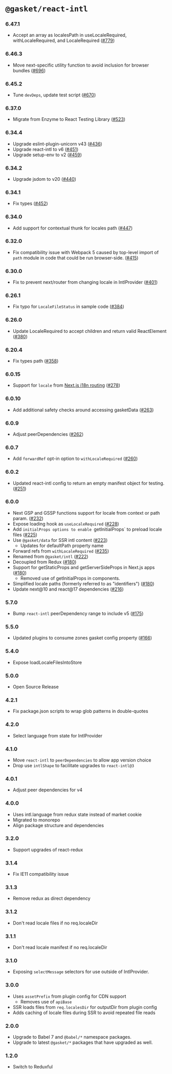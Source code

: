 # `@gasket/react-intl`

### 6.47.1

- Accept an array as localesPath in useLocaleRequired, withLocaleRequired, and LocaleRequired ([#779])

### 6.46.3

- Move next-specific utility function to avoid inclusion for browser bundles ([#696])

### 6.45.2

- Tune `devDeps`, update test script ([#670])

### 6.37.0

- Migrate from Enzyme to React Testing Library ([#523])

### 6.34.4

- Upgrade eslint-plugin-unicorn v43 ([#436])
- Upgrade react-intl to v6 ([#451])
- Upgrade setup-env to v2 ([#459])

### 6.34.2

- Upgrade jsdom to v20 ([#440])

### 6.34.1

- Fix types ([#452])

### 6.34.0

- Add support for contextual thunk for locales path ([#447])

### 6.32.0

- Fix compatibility issue with Webpack 5 caused by top-level import of `path`
  module in code that could be run browser-side. ([#415])

### 6.30.0

- Fix to prevent next/router from changing locale in IntlProvider ([#401])

### 6.26.1

- Fix typo for `LocaleFileStatus` in sample code ([#384])

### 6.26.0

- Update LocaleRequired to accept children and return valid ReactElement ([#380])

### 6.20.4

- Fix types path ([#358])

### 6.0.15

- Support for `locale` from [Next.js i18n routing] ([#278])

### 6.0.10

- Add additional safety checks around accessing gasketData ([#263])

### 6.0.9

- Adjust peerDependencies ([#262])

### 6.0.7

- Add `forwardRef` opt-in option to `withLocaleRequired` ([#260])

### 6.0.2

- Updated react-intl config to return an empty manifest object for testing. ([#251])

### 6.0.0

- Next GSP and GSSP functions support for locale from context or path param. ([#232])
- Expose loading hook as `useLocaleRequired` ([#228])
- Add `initialProps options to enable `getInitialProps` to preload locale files ([#225])
- Use `@gasket/data` for SSR intl content ([#223])
  - Updates for defaultPath property name
- Forward refs from `withLocaleRequired` ([#235])
- Renamed from `@gasket/intl` ([#222])
- Decoupled from Redux ([#180])
- Support for getStaticProps and getServerSideProps in Next.js apps ([#180])
  - Removed use of getInitialProps in components.
- Simplified locale paths (formerly referred to as "identifiers") ([#180])
- Update next@10 and react@17 dependencies ([#216])

### 5.7.0

- Bump `react-intl` peerDependency range to include v5 ([#175])

### 5.5.0

- Updated plugins to consume zones gasket config property ([#166])

### 5.4.0

- Expose loadLocaleFilesIntoStore

### 5.0.0

- Open Source Release

### 4.2.1

- Fix package.json scripts to wrap glob patterns in double-quotes

### 4.2.0

- Select language from state for IntlProvider

### 4.1.0

- Move `react-intl` to `peerDependencies` to allow app version choice
- Drop use `intlShape` to facilitate upgrades to `react-intl@3`

### 4.0.1

- Adjust peer dependencies for v4

### 4.0.0

- Uses intl.language from redux state instead of market cookie
- Migrated to monorepo
- Align package structure and dependencies

### 3.2.0

- Support upgrades of react-redux

### 3.1.4

- Fix IE11 compatibility issue

### 3.1.3

- Remove redux as direct dependency

### 3.1.2

- Don't read locale files if no req.localeDir

### 3.1.1

- Don't read locale manifest if no req.localeDir

### 3.1.0

- Exposing `selectMessage` selectors for use outside of IntlProvider.

### 3.0.0

- Uses `assetPrefix` from plugin config for CDN support
  - Removes use of `apiBase`
- SSR loads files from `req.localesDir` for outputDir from plugin config
- Adds caching of locale files during SSR to avoid repeated file reads

### 2.0.0

- Upgrade to Babel 7 and `@babel/*` namespace packages.
- Upgrade to latest `@gasket/*` packages that have upgraded as well.

### 1.2.0

- Switch to Reduxful

[Next.js i18n routing]: https://nextjs.org/docs/advanced-features/i18n-routing

[#166]: https://github.com/godaddy/gasket/pull/166
[#175]: https://github.com/godaddy/gasket/pull/175
[#180]: https://github.com/godaddy/gasket/pull/180
[#216]: https://github.com/godaddy/gasket/pull/216
[#222]: https://github.com/godaddy/gasket/pull/222
[#223]: https://github.com/godaddy/gasket/pull/223
[#225]: https://github.com/godaddy/gasket/pull/225
[#228]: https://github.com/godaddy/gasket/pull/228
[#235]: https://github.com/godaddy/gasket/pull/235
[#232]: https://github.com/godaddy/gasket/pull/232
[#251]: https://github.com/godaddy/gasket/pull/251
[#260]: https://github.com/godaddy/gasket/pull/260
[#262]: https://github.com/godaddy/gasket/pull/262
[#263]: https://github.com/godaddy/gasket/pull/263
[#278]: https://github.com/godaddy/gasket/pull/278
[#358]: https://github.com/godaddy/gasket/pull/358
[#380]: https://github.com/godaddy/gasket/pull/380
[#384]: https://github.com/godaddy/gasket/pull/384
[#401]: https://github.com/godaddy/gasket/pull/401
[#415]: https://github.com/godaddy/gasket/pull/415
[#436]: https://github.com/godaddy/gasket/pull/436
[#440]: https://github.com/godaddy/gasket/pull/440
[#447]: https://github.com/godaddy/gasket/pull/447
[#451]: https://github.com/godaddy/gasket/pull/451
[#452]: https://github.com/godaddy/gasket/pull/452
[#459]: https://github.com/godaddy/gasket/pull/459
[#523]: https://github.com/godaddy/gasket/pull/523
[#670]: https://github.com/godaddy/gasket/pull/670
[#696]: https://github.com/godaddy/gasket/pull/696
[#779]: https://github.com/godaddy/gasket/pull/779
